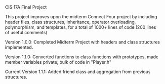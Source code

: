 CIS 17A Final Project

This project improves upon the midterm Connect Four project by including header files, class structures, inheritance, operator overloading, polymorphism, and templates,
for a total of 1000+ lines of code (200 lines of useful comments)

Version 1.0.0: Completed Midterm Project with headers and class structures implemented.

Version 1.1.0: Converted functions to class functions with prototypes, made member variables private, bulk of code in "Player.h"

Current Version 1.1.1: Added friend class and aggregation from previous structures.
